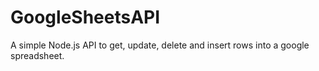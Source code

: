 # GoogleSheetsAPI

A simple Node.js API to get, update, delete and insert rows into a google spreadsheet.
